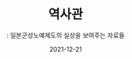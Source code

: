 ---
title: 역사관
subtitle: ": 일본군성노예제도의 실상을 보여주는 자료들"
date: 2021-12-21
summary: 일본군문서와 관련 자료의 전시를 통해 일본군성노예제 문제의 진상을 밝힌다. 일본군에 의해 조직적이고 체계적으로 이루어진 국가 범죄로서의 일본군성노예제도의 실체와 피해자들이 위안소에서 겪은 고통과 전후 상황 등을 살펴본다. 
weight: 1
image: https://wwm3.s3.ap-northeast-2.amazonaws.com/exhibition/exbition02/s0-item1.png
layout: view02
resources:
- name: item-01
  params:
    icon: photo
  src: https://wwm3.s3.ap-northeast-2.amazonaws.com/exhibition/exbition01/s0-item1.png
  description: Lorem, ipsum dolor sit amet consectetur adipisicing elit. Cumque praesentium nisi officiis maiores quia sapiente totam omnis vel sequi corporis ipsa incidunt reprehenderit recusandae maxime perspiciatis iste placeat architecto, mollitia delectus ut ab quibusdam. 
  target: /items/exhibition/exbition01/s0-item1
- name: item-02
  params:
    icon: photo
  src: https://wwm3.s3.ap-northeast-2.amazonaws.com/exhibition/exbition01/s0-item1.png
  description: Lorem, ipsum dolor sit amet consectetur adipisicing elit. Cumque praesentium nisi officiis maiores quia sapiente totam omnis vel sequi corporis ipsa incidunt reprehenderit recusandae maxime perspiciatis iste placeat architecto, mollitia delectus ut ab quibusdam.
  target: items/exhibition/exbition01/s1-item2
- name: item-03
  params:
    icon: photo
  src: https://wwm3.s3.ap-northeast-2.amazonaws.com/exhibition/exbition01/s0-item1.png
  description: Lorem, ipsum dolor sit amet consectetur adipisicing elit. Cumque praesentium nisi officiis maiores quia sapiente totam omnis vel sequi corporis ipsa incidunt reprehenderit recusandae maxime perspiciatis iste placeat architecto, mollitia delectus ut ab quibusdam. 
  target: /items/exhibition/exbition01/s2-item1
- name: item-04
  params:
    icon: photo
  src: https://wwm3.s3.ap-northeast-2.amazonaws.com/exhibition/exbition01/s0-item1.png
  description: Lorem, ipsum dolor sit amet consectetur adipisicing elit. Cumque praesentium nisi officiis maiores quia sapiente totam omnis vel sequi corporis ipsa incidunt reprehenderit recusandae maxime perspiciatis iste placeat architecto, mollitia delectus ut ab quibusdam. 
  target: /items/exhibition/exbition01/s3-item1     
---
